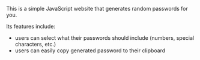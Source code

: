 This is a simple JavaScript website that generates random passwords for you.

Its features include:
- users can select what their passwords should include (numbers, special characters, etc.)
- users can easily copy generated password to their clipboard
